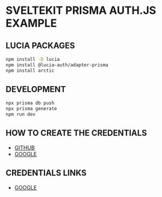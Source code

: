 # SVELTEKIT PRISMA AUTH.JS EXAMPLE

## LUCIA PACKAGES

```bash
npm install -D lucia
npm install @lucia-auth/adapter-prisma
npm install arctic
```

## DEVELOPMENT

```bash
npx prisma db push
npx prisma generate
npm run dev
```

## HOW TO CREATE THE CREDENTIALS

- [GITHUB](https://docs.github.com/en/apps/oauth-apps/building-oauth-apps/creating-an-oauth-app)
- [GOOGLE](https://developers.google.com/identity/protocols/oauth2/web-server#httprests)

## CREDENTIALS LINKS

- [GOOGLE](https://console.developers.google.com/apis/credentials)
